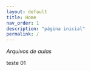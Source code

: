 ```yaml
---
layout: default
title: Home
nav_order: 1
description: "página inicial"
permalink: /
---
```


*Arquivos de aulas*

teste 01
